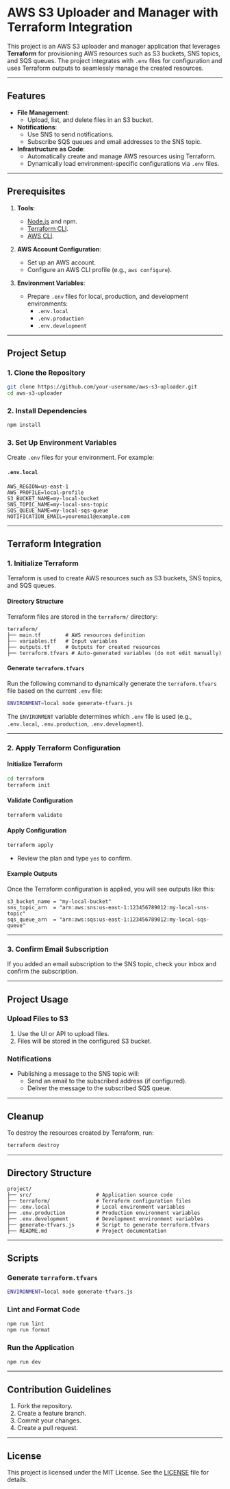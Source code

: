 # AWS S3 Uploader and Manager with Terraform Integration

This project is an AWS S3 uploader and manager application that leverages **Terraform** for provisioning AWS resources such as S3 buckets, SNS topics, and SQS queues. The project integrates with `.env` files for configuration and uses Terraform outputs to seamlessly manage the created resources.

---

## Features

- **File Management**:
  - Upload, list, and delete files in an S3 bucket.
- **Notifications**:
  - Use SNS to send notifications.
  - Subscribe SQS queues and email addresses to the SNS topic.
- **Infrastructure as Code**:
  - Automatically create and manage AWS resources using Terraform.
  - Dynamically load environment-specific configurations via `.env` files.

---

## Prerequisites

1. **Tools**:
   - [Node.js](https://nodejs.org) and npm.
   - [Terraform CLI](https://developer.hashicorp.com/terraform/downloads).
   - [AWS CLI](https://docs.aws.amazon.com/cli/latest/userguide/getting-started-install.html).

2. **AWS Account Configuration**:
   - Set up an AWS account.
   - Configure an AWS CLI profile (e.g., `aws configure`).

3. **Environment Variables**:
   - Prepare `.env` files for local, production, and development environments:
     - `.env.local`
     - `.env.production`
     - `.env.development`

---

## Project Setup

### 1. Clone the Repository
```bash
git clone https://github.com/your-username/aws-s3-uploader.git
cd aws-s3-uploader
```

### 2. Install Dependencies
```bash
npm install
```

### 3. Set Up Environment Variables
Create `.env` files for your environment. For example:

#### `.env.local`
```plaintext
AWS_REGION=us-east-1
AWS_PROFILE=local-profile
S3_BUCKET_NAME=my-local-bucket
SNS_TOPIC_NAME=my-local-sns-topic
SQS_QUEUE_NAME=my-local-sqs-queue
NOTIFICATION_EMAIL=youremail@example.com
```

---

## Terraform Integration

### 1. Initialize Terraform
Terraform is used to create AWS resources such as S3 buckets, SNS topics, and SQS queues.

#### Directory Structure
Terraform files are stored in the `terraform/` directory:
```plaintext
terraform/
├── main.tf        # AWS resources definition
├── variables.tf   # Input variables
├── outputs.tf     # Outputs for created resources
├── terraform.tfvars # Auto-generated variables (do not edit manually)
```

#### Generate `terraform.tfvars`
Run the following command to dynamically generate the `terraform.tfvars` file based on the current `.env` file:

```bash
ENVIRONMENT=local node generate-tfvars.js
```

The `ENVIRONMENT` variable determines which `.env` file is used (e.g., `.env.local`, `.env.production`, `.env.development`).

---

### 2. Apply Terraform Configuration

#### Initialize Terraform
```bash
cd terraform
terraform init
```

#### Validate Configuration
```bash
terraform validate
```

#### Apply Configuration
```bash
terraform apply
```
- Review the plan and type `yes` to confirm.

#### Example Outputs
Once the Terraform configuration is applied, you will see outputs like this:
```plaintext
s3_bucket_name = "my-local-bucket"
sns_topic_arn  = "arn:aws:sns:us-east-1:123456789012:my-local-sns-topic"
sqs_queue_arn  = "arn:aws:sqs:us-east-1:123456789012:my-local-sqs-queue"
```

---

### 3. Confirm Email Subscription
If you added an email subscription to the SNS topic, check your inbox and confirm the subscription.

---

## Project Usage

### Upload Files to S3
1. Use the UI or API to upload files.
2. Files will be stored in the configured S3 bucket.

### Notifications
- Publishing a message to the SNS topic will:
  - Send an email to the subscribed address (if configured).
  - Deliver the message to the subscribed SQS queue.

---

## Cleanup

To destroy the resources created by Terraform, run:
```bash
terraform destroy
```

---

## Directory Structure

```plaintext
project/
├── src/                     # Application source code
├── terraform/               # Terraform configuration files
├── .env.local               # Local environment variables
├── .env.production          # Production environment variables
├── .env.development         # Development environment variables
├── generate-tfvars.js       # Script to generate terraform.tfvars
├── README.md                # Project documentation
```

---

## Scripts

### Generate `terraform.tfvars`
```bash
ENVIRONMENT=local node generate-tfvars.js
```

### Lint and Format Code
```bash
npm run lint
npm run format
```

### Run the Application
```bash
npm run dev
```

---

## Contribution Guidelines

1. Fork the repository.
2. Create a feature branch.
3. Commit your changes.
4. Create a pull request.

---

## License

This project is licensed under the MIT License. See the [LICENSE](LICENSE) file for details.